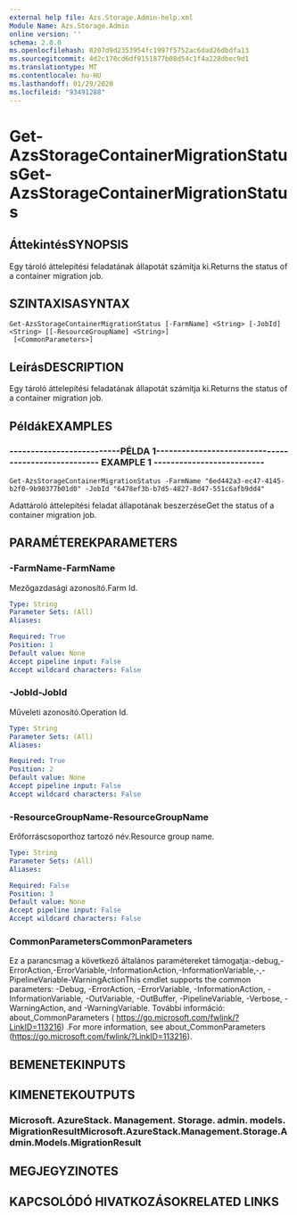 ```yaml
---
external help file: Azs.Storage.Admin-help.xml
Module Name: Azs.Storage.Admin
online version: ''
schema: 2.0.0
ms.openlocfilehash: 0207d9d2353954fc1997f5752ac6dad26dbdfa13
ms.sourcegitcommit: 4d2c178cd6df9151877b08d54c1f4a228dbec9d1
ms.translationtype: MT
ms.contentlocale: hu-HU
ms.lasthandoff: 01/29/2020
ms.locfileid: "93491288"
---
```

# <span data-ttu-id="62482-101">Get-AzsStorageContainerMigrationStatus</span><span class="sxs-lookup"><span data-stu-id="62482-101">Get-AzsStorageContainerMigrationStatus</span></span>

## <span data-ttu-id="62482-102">Áttekintés</span><span class="sxs-lookup"><span data-stu-id="62482-102">SYNOPSIS</span></span>
<span data-ttu-id="62482-103">Egy tároló áttelepítési feladatának állapotát számítja ki.</span><span class="sxs-lookup"><span data-stu-id="62482-103">Returns the status of a container migration job.</span></span>

## <span data-ttu-id="62482-104">SZINTAXISA</span><span class="sxs-lookup"><span data-stu-id="62482-104">SYNTAX</span></span>

```
Get-AzsStorageContainerMigrationStatus [-FarmName] <String> [-JobId] <String> [[-ResourceGroupName] <String>]
 [<CommonParameters>]
```

## <span data-ttu-id="62482-105">Leírás</span><span class="sxs-lookup"><span data-stu-id="62482-105">DESCRIPTION</span></span>
<span data-ttu-id="62482-106">Egy tároló áttelepítési feladatának állapotát számítja ki.</span><span class="sxs-lookup"><span data-stu-id="62482-106">Returns the status of a container migration job.</span></span>

## <span data-ttu-id="62482-107">Példák</span><span class="sxs-lookup"><span data-stu-id="62482-107">EXAMPLES</span></span>

### <span data-ttu-id="62482-108">--------------------------PÉLDA 1--------------------------</span><span class="sxs-lookup"><span data-stu-id="62482-108">-------------------------- EXAMPLE 1 --------------------------</span></span>
```
Get-AzsStorageContainerMigrationStatus -FarmName "6ed442a3-ec47-4145-b2f0-9b90377b01d0" -JobId "6478ef3b-b7d5-4827-8d47-551c6afb9dd4"
```

<span data-ttu-id="62482-109">Adattároló áttelepítési feladat állapotának beszerzése</span><span class="sxs-lookup"><span data-stu-id="62482-109">Get the status of a container migration job.</span></span>

## <span data-ttu-id="62482-110">PARAMÉTEREK</span><span class="sxs-lookup"><span data-stu-id="62482-110">PARAMETERS</span></span>

### <span data-ttu-id="62482-111">-FarmName</span><span class="sxs-lookup"><span data-stu-id="62482-111">-FarmName</span></span>
<span data-ttu-id="62482-112">Mezőgazdasági azonosító.</span><span class="sxs-lookup"><span data-stu-id="62482-112">Farm Id.</span></span>

```yaml
Type: String
Parameter Sets: (All)
Aliases: 

Required: True
Position: 1
Default value: None
Accept pipeline input: False
Accept wildcard characters: False
```

### <span data-ttu-id="62482-113">-JobId</span><span class="sxs-lookup"><span data-stu-id="62482-113">-JobId</span></span>
<span data-ttu-id="62482-114">Műveleti azonosító.</span><span class="sxs-lookup"><span data-stu-id="62482-114">Operation Id.</span></span>

```yaml
Type: String
Parameter Sets: (All)
Aliases: 

Required: True
Position: 2
Default value: None
Accept pipeline input: False
Accept wildcard characters: False
```

### <span data-ttu-id="62482-115">-ResourceGroupName</span><span class="sxs-lookup"><span data-stu-id="62482-115">-ResourceGroupName</span></span>
<span data-ttu-id="62482-116">Erőforráscsoporthoz tartozó név.</span><span class="sxs-lookup"><span data-stu-id="62482-116">Resource group name.</span></span>

```yaml
Type: String
Parameter Sets: (All)
Aliases: 

Required: False
Position: 3
Default value: None
Accept pipeline input: False
Accept wildcard characters: False
```

### <span data-ttu-id="62482-117">CommonParameters</span><span class="sxs-lookup"><span data-stu-id="62482-117">CommonParameters</span></span>
<span data-ttu-id="62482-118">Ez a parancsmag a következő általános paramétereket támogatja:-debug,-ErrorAction,-ErrorVariable,-InformationAction,-InformationVariable,-,-PipelineVariable-WarningAction</span><span class="sxs-lookup"><span data-stu-id="62482-118">This cmdlet supports the common parameters: -Debug, -ErrorAction, -ErrorVariable, -InformationAction, -InformationVariable, -OutVariable, -OutBuffer, -PipelineVariable, -Verbose, -WarningAction, and -WarningVariable.</span></span> <span data-ttu-id="62482-119">További információ: about_CommonParameters ( https://go.microsoft.com/fwlink/?LinkID=113216) .</span><span class="sxs-lookup"><span data-stu-id="62482-119">For more information, see about_CommonParameters (https://go.microsoft.com/fwlink/?LinkID=113216).</span></span>

## <span data-ttu-id="62482-120">BEMENETEK</span><span class="sxs-lookup"><span data-stu-id="62482-120">INPUTS</span></span>

## <span data-ttu-id="62482-121">KIMENETEK</span><span class="sxs-lookup"><span data-stu-id="62482-121">OUTPUTS</span></span>

### <span data-ttu-id="62482-122">Microsoft. AzureStack. Management. Storage. admin. models. MigrationResult</span><span class="sxs-lookup"><span data-stu-id="62482-122">Microsoft.AzureStack.Management.Storage.Admin.Models.MigrationResult</span></span>

## <span data-ttu-id="62482-123">MEGJEGYZI</span><span class="sxs-lookup"><span data-stu-id="62482-123">NOTES</span></span>

## <span data-ttu-id="62482-124">KAPCSOLÓDÓ HIVATKOZÁSOK</span><span class="sxs-lookup"><span data-stu-id="62482-124">RELATED LINKS</span></span>

